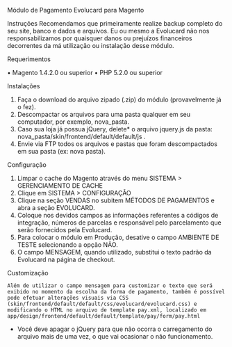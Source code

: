 Módulo de Pagamento Evolucard para Magento

Instruções
Recomendamos que primeiramente realize backup completo do seu site, banco e dados e arquivos. Eu ou mesmo a Evolucard não nos responsabilizamos por quaisquer danos ou prejuízos financeiros decorrentes da má utilização ou instalação desse módulo.

Requerimentos

•  Magento 1.4.2.0 ou superior
•	PHP 5.2.0 ou superior

Instalações

1.	Faça o download do arquivo zipado (.zip) do módulo (provavelmente já o fez).
2.	Descompactar os arquivos para uma pasta qualquer em seu computador, por exemplo, nova_pasta.
3.	Caso sua loja já possua jQuery, delete* o arquivo jquery.js da pasta: nova_pasta/skin/frontend/default/default/js .
4.	Envie via FTP todos os arquivos e pastas que foram descompactados em sua pasta (ex: nova pasta).

Configuração

1.	Limpar o cache do Magento através do menu SISTEMA >  GERENCIAMENTO DE CACHE
2.	Clique em SISTEMA > CONFIGURAÇÃO
3.	Clique na seção VENDAS no subitem MÉTODOS DE PAGAMENTOS e abra a seção EVOLUCARD.
4.	Coloque nos devidos campos as informações referentes a códigos de integração, números de parcelas e responsável pelo parcelamento que serão fornecidos pela Evolucard.
5.	Para colocar o módulo em Produção, desative o campo AMBIENTE DE TESTE selecionando a opção NÃO.
6.	O campo MENSAGEM, quando utilizado, substitui o texto padrão da Evolucard na página de checkout.

Customização

	Além de utilizar o campo mensagem para customizar o texto que será exibido no momento da escolha da forma de pagamento, também é possível pode efetuar alterações visuais via CSS (skin/frontend/default/default/css/evolucard/evolucard.css) e modificando o HTML no arquivo de template pay.xml, localizado em app/design/frontend/default/default/template/pay/form/pay.html

* Você deve apagar o jQuery para que não ocorra o carregamento do arquivo mais de uma vez, o que vai ocasionar o não funcionamento.
